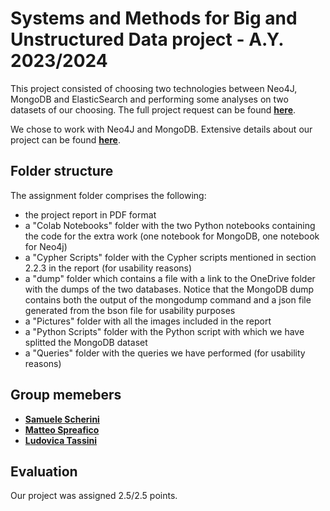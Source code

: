 # Systems and Methods for Big and Unstructured Data project - A.Y. 2023/2024

This project consisted of choosing two technologies between Neo4J, MongoDB and ElasticSearch and performing some analyses on two datasets of our choosing.
The full project request can be found [__here__](https://github.com/LudoTassini/smbud-project-2023/blob/main/SMBUD%20Project%20-%202023_2024.pdf).

We chose to work with Neo4J and MongoDB. Extensive details about our project can be found [__here__](https://github.com/LudoTassini/smbud-project-2023/blob/main/SMBUD%20Project%20-%20Samuele%20Scherini%2C%20Matteo%20Spreafico%2C%20Ludovica%20Tassini.pdf).

## Folder structure

The assignment folder comprises the following:
- the project report in PDF format
- a "Colab Notebooks" folder with the two Python notebooks containing the code for the extra work (one notebook for MongoDB, one notebook for Neo4j)
- a "Cypher Scripts" folder with the Cypher scripts mentioned in section 2.2.3 in the report (for usability reasons)
- a "dump" folder which contains a file with a link to the OneDrive folder with the dumps of the two databases. Notice that the MongoDB dump contains both the output of the mongodump command and a json file generated from the bson file for usability purposes
- a "Pictures" folder with all the images included in the report
- a "Python Scripts" folder with the Python script with which we have splitted the MongoDB dataset
- a "Queries" folder with the queries we have performed (for usability reasons)

## Group memebers 

- [__Samuele Scherini__](https://github.com/ScheriniSamuele)
- [__Matteo Spreafico__](https://github.com/MattBlue00)
- [__Ludovica Tassini__](https://github.com/LudoTassini)

## Evaluation

Our project was assigned 2.5/2.5 points.
